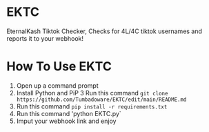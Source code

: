 # EKTC
EternalKash Tiktok Checker, Checks for 4L/4C tiktok usernames and reports it to your webhook!

# How To Use EKTC
1. Open up a command prompt
2. Install Python and PiP
3  Run this command `git clone https://github.com/Tumbadoware/EKTC/edit/main/README.md`
4. Run this command `pip install -r requirements.txt`
5. Run this command 'python EKTC.py`
6. Imput your webhook link and enjoy

